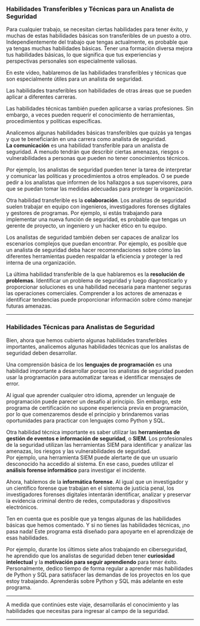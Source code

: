 
### Habilidades Transferibles y Técnicas para un Analista de Seguridad

Para cualquier trabajo, se necesitan ciertas habilidades para tener éxito, y muchas de estas habilidades básicas son transferibles de un puesto a otro. Independientemente del trabajo que tengas actualmente, es probable que ya tengas muchas habilidades básicas. Tener una formación diversa mejora tus habilidades básicas, lo que significa que tus experiencias y perspectivas personales son especialmente valiosas.

En este vídeo, hablaremos de las habilidades transferibles y técnicas que son especialmente útiles para un analista de seguridad.

Las habilidades transferibles son habilidades de otras áreas que se pueden aplicar a diferentes carreras.

Las habilidades técnicas también pueden aplicarse a varias profesiones. Sin embargo, a veces pueden requerir el conocimiento de herramientas, procedimientos y políticas específicas.

Analicemos algunas habilidades básicas transferibles que quizás ya tengas y que te beneficiarán en una carrera como analista de seguridad.  
**La comunicación** es una habilidad transferible para un analista de seguridad. A menudo tendrán que describir ciertas amenazas, riesgos o vulnerabilidades a personas que pueden no tener conocimientos técnicos.

Por ejemplo, los analistas de seguridad pueden tener la tarea de interpretar y comunicar las políticas y procedimientos a otros empleados. O se puede pedir a los analistas que informen de los hallazgos a sus supervisores, para que se puedan tomar las medidas adecuadas para proteger la organización.

Otra habilidad transferible es la **colaboración**. Los analistas de seguridad suelen trabajar en equipo con ingenieros, investigadores forenses digitales y gestores de programas. Por ejemplo, si estás trabajando para implementar una nueva función de seguridad, es probable que tengas un gerente de proyecto, un ingeniero y un hacker ético en tu equipo.

Los analistas de seguridad también deben ser capaces de analizar los escenarios complejos que puedan encontrar. Por ejemplo, es posible que un analista de seguridad deba hacer recomendaciones sobre cómo las diferentes herramientas pueden respaldar la eficiencia y proteger la red interna de una organización.

La última habilidad transferible de la que hablaremos es la **resolución de problemas**. Identificar un problema de seguridad y luego diagnosticarlo y proporcionar soluciones es una habilidad necesaria para mantener seguras las operaciones comerciales. Comprender a los actores de amenazas e identificar tendencias puede proporcionar información sobre cómo manejar futuras amenazas.

---

### Habilidades Técnicas para Analistas de Seguridad

Bien, ahora que hemos cubierto algunas habilidades transferibles importantes, analicemos algunas habilidades técnicas que los analistas de seguridad deben desarrollar.

Una comprensión básica de los **lenguajes de programación** es una habilidad importante a desarrollar porque los analistas de seguridad pueden usar la programación para automatizar tareas e identificar mensajes de error.

Al igual que aprender cualquier otro idioma, aprender un lenguaje de programación puede parecer un desafío al principio. Sin embargo, este programa de certificación no supone experiencia previa en programación, por lo que comenzaremos desde el principio y brindaremos varias oportunidades para practicar con lenguajes como Python y SQL.

Otra habilidad técnica importante es saber utilizar las **herramientas de gestión de eventos e información de seguridad**, o **SIEM**. Los profesionales de la seguridad utilizan las herramientas SIEM para identificar y analizar las amenazas, los riesgos y las vulnerabilidades de seguridad.  
Por ejemplo, una herramienta SIEM puede alertarte de que un usuario desconocido ha accedido al sistema. En ese caso, puedes utilizar el **análisis forense informático** para investigar el incidente.

Ahora, hablemos de la **informática forense**. Al igual que un investigador y un científico forense que trabajan en el sistema de justicia penal, los investigadores forenses digitales intentarán identificar, analizar y preservar la evidencia criminal dentro de redes, computadoras y dispositivos electrónicos.

Ten en cuenta que es posible que ya tengas algunas de las habilidades básicas que hemos comentado. Y si no tienes las habilidades técnicas, ¡no pasa nada! Este programa está diseñado para apoyarte en el aprendizaje de esas habilidades.

Por ejemplo, durante los últimos siete años trabajando en ciberseguridad, he aprendido que los analistas de seguridad deben tener **curiosidad intelectual** y la **motivación para seguir aprendiendo** para tener éxito.  
Personalmente, dedico tiempo de forma regular a aprender más habilidades de Python y SQL para satisfacer las demandas de los proyectos en los que estoy trabajando. Aprenderás sobre Python y SQL más adelante en este programa.

---

A medida que continúes este viaje, desarrollarás el conocimiento y las habilidades que necesitas para ingresar al campo de la seguridad.

---
